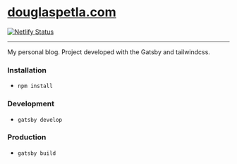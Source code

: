 # [douglaspetla.com](https://douglaspetla.com/)

[![Netlify Status](https://api.netlify.com/api/v1/badges/f988216e-5d62-4d9e-ad9a-b977940a7635/deploy-status)](https://app.netlify.com/sites/douglaspetla/deploys)

---

My personal blog. Project developed with the Gatsby and tailwindcss.

### Installation

- `npm install`

### Development

- `gatsby develop`

### Production

- `gatsby build`
